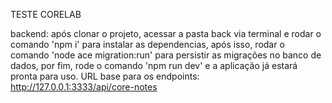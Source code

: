 TESTE CORELAB

backend: após clonar o projeto, acessar a pasta back via terminal e rodar o comando 'npm i' para instalar as dependencias, após isso, rodar o comando 'node ace migration:run' para persistir as migrações no banco de dados, por fim, rode o comando 'npm run dev' e a aplicação já estará pronta para uso. URL base para os endpoints: http://127.0.0.1:3333/api/core-notes